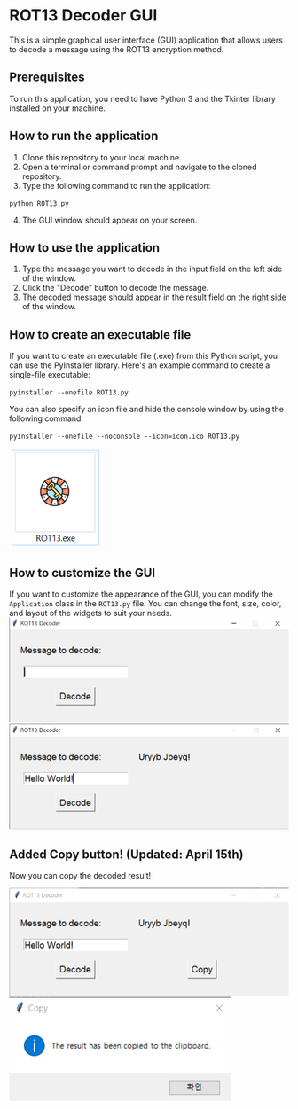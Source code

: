 # ROT13 Decoder GUI

This is a simple graphical user interface (GUI) application that allows users to decode a message using the ROT13 encryption method. 

## Prerequisites

To run this application, you need to have Python 3 and the Tkinter library installed on your machine.

## How to run the application

1. Clone this repository to your local machine.
2. Open a terminal or command prompt and navigate to the cloned repository.
3. Type the following command to run the application:

`python ROT13.py`

4. The GUI window should appear on your screen.

## How to use the application

1. Type the message you want to decode in the input field on the left side of the window.
2. Click the "Decode" button to decode the message.
3. The decoded message should appear in the result field on the right side of the window.

## How to create an executable file

If you want to create an executable file (.exe) from this Python script, you can use the PyInstaller library. Here's an example command to create a single-file executable:

`pyinstaller --onefile ROT13.py`


You can also specify an icon file and hide the console window by using the following command:

`pyinstaller --onefile --noconsole --icon=icon.ico ROT13.py`

![icon](img1.png)


## How to customize the GUI

If you want to customize the appearance of the GUI, you can modify the `Application` class in the `ROT13.py` file. You can change the font, size, color, and layout of the widgets to suit your needs. 
![inshot1](img2.png)
![inshot2](img3.png)


## Added Copy button! (Updated: April 15th)

Now you can copy the decoded result!

![inshot3](img4.png)
![inshot4](img5.png)
